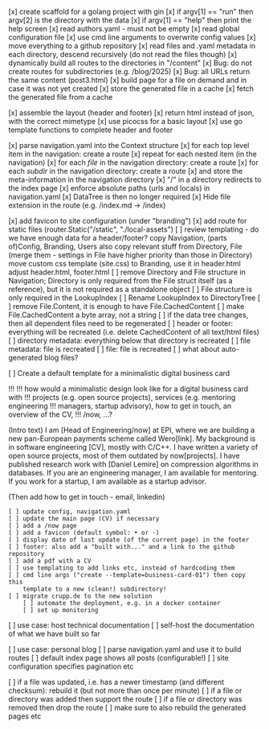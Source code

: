 [x] create scaffold for a golang project with gin
[x] if argv[1] == "run" then argv[2] is the directory with the data
[x] if argv[1] == "help" then print the help screen
[x] read authors.yaml - must not be empty
[x] read global configuration file
[x] use cmd line arguments to overwrite config values
[x] move everything to a github repository
[x] read files and .yaml metadata in each directory, descend recursively
    (do not read the files though)
[x] dynamically build all routes to the directories in "/content"
[x] Bug: do not create routes for subdirectories (e.g. /blog/2025)
[x] Bug: all URLs return the same content (post3.html)
[x] build page for a file on demand and in case it was not yet created
[x] store the generated file in a cache
[x] fetch the generated file from a cache

[x] assemble the layout (header and footer)
[x] return html instead of json, with the correct mimetype
[x] use picocss for a basic layout
[x] use go template functions to complete header and footer

[x] parse navigation.yaml into the Context structure
    [x] for each top level item in the navigation: create a route
    [x] repeat for each nested item (in the navigation)
    [x] for each *file* in the navigation directory: create a route
    [x] for each *subdir* in the navigation directory: create a route
    [x] and store the meta-information in the navigation directory
    [x] "/" in a directory redirects to the index page
    [x] enforce absolute paths (urls and locals) in navigation.yaml
[x] DataTree is then no longer required
[x] Hide file extension in the route (e.g. /index.md -> /index)

[x] add favicon to site configuration (under "branding")
[x] add route for static files (router.Static("/static", "./local-assets")
[ ] review templating - do we have enough data for a header/footer?
	copy Navigation, (parts of)Config, Branding, Users
	also copy relevant stuff from Directory, File (merge them - settings in
	File have higher priority than those in Directory)
	move custom css template (site.css) to Branding, use it in header.html
	adjust header.html, footer.html
[ ] remove Directory and File structure in Navigation; Directory is only
	required from the File struct itself (as a reference), but it is
	not required as a standalone object
[ ] File structure is only required in the LookupIndex
[ ] Rename LookupIndex to DirectoryTree
[ ] remove File.Content, it is enough to have File.CachedContent
[ ] make File.CachedContent a byte array, not a string
[ ] if the data tree changes, then all dependent files need to be regenerated
	[ ] header or footer: everything will be recreated (i.e. delete
		CachedContent of all text/html files)
	[ ] directory metadata: everything below that directory is recreated
	[ ] file metadata: file is recreated
	[ ] file: file is recreated
	[ ] what about auto-generated blog files?

[ ] Create a default template for a minimalistic digital business card

!!!
!!! how would a minimalistic design look like for a digital business card with
!!! projects (e.g. open source projects), services (e.g. mentoring engineering
!!! managers, startup advisory), how to get in touch, an overview of the CV,
!!! /now, ...? 

(Intro text) I am [Head of Engineering/now] at EPI, where we are building a new pan-European payments scheme called Wero[link]. My background is in software engineering [CV], mostly with C/C++. I have written a variety of open source projects, most of them outdated by now[projects]. I have published research work with [Daniel Lemire] on compression algorithms in databases. If you are an engineering manager, I am available for mentoring. If you work for a startup, I am available as a startup advisor.

(Then add how to get in touch - email, linkedin)

    [ ] update config, navigation.yaml
    [ ] update the main page (CV) if necessary
    [ ] add a /now page
    [ ] add a favicon (default symbol: • or ·)
    [ ] display date of last update (of the current page) in the footer
    [ ] footer: also add a "built with..." and a link to the github repository
    [ ] add a pdf with a CV
    [ ] use templating to add links etc, instead of hardcoding them
    [ ] cmd line args ("create --template=business-card-01") then copy this
        template to a new (clean!) subdirectory!
    [ ] migrate crupp.de to the new solution
    	[ ] automate the deployment, e.g. in a docker container
    	[ ] set up monitoring

[ ] use case: host technical documentation
    [ ] self-host the documentation of what we have built so far

[ ] use case: personal blog
    [ ] parse navigation.yaml and use it to build routes
    [ ] default index page shows all posts (configurable!)
    [ ] site configuration specifies pagination etc

[ ] if a file was updated, i.e. has a newer timestamp (and different checksum):
    rebuild it (but not more than once per minute)
[ ] if a file or directory was added then support the route
[ ] if a file or directory was removed then drop the route
[ ] make sure to also rebuild the generated pages etc
